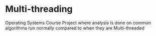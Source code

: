 # Multi-threading
Operating Systems Course Project where analysis is done on common algorithms run normally compared to when they are Multi-threaded
